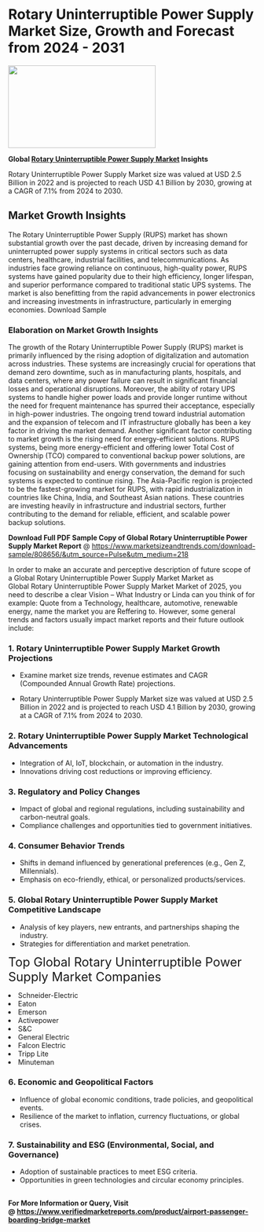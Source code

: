 <H1>Rotary Uninterruptible Power Supply Market Size, Growth and Forecast from 2024 - 2031</H1><img class="aligncenter size-medium wp-image-584254" src="https://thirdeyenews.in/wp-content/uploads/2024/09/Global-Market-Research-300x168.jpeg" alt="" width="300" height="168" /><p><strong>Global&nbsp;<a href="https://www.marketsizeandtrends.com/download-sample/808656/&amp;utm_source=Pulse&amp;utm_medium=218">Rotary Uninterruptible Power Supply Market</a> Insights</strong></p><p>Rotary Uninterruptible Power Supply Market size was valued at USD 2.5 Billion in 2022 and is projected to reach USD 4.1 Billion by 2030, growing at a CAGR of 7.1% from 2024 to 2030.</p><p><h2>Market Growth Insights</h2> The Rotary Uninterruptible Power Supply (RUPS) market has shown substantial growth over the past decade, driven by increasing demand for uninterrupted power supply systems in critical sectors such as data centers, healthcare, industrial facilities, and telecommunications. As industries face growing reliance on continuous, high-quality power, RUPS systems have gained popularity due to their high efficiency, longer lifespan, and superior performance compared to traditional static UPS systems. The market is also benefitting from the rapid advancements in power electronics and increasing investments in infrastructure, particularly in emerging economies. Download Sample <h3>Elaboration on Market Growth Insights</h3> The growth of the Rotary Uninterruptible Power Supply (RUPS) market is primarily influenced by the rising adoption of digitalization and automation across industries. These systems are increasingly crucial for operations that demand zero downtime, such as in manufacturing plants, hospitals, and data centers, where any power failure can result in significant financial losses and operational disruptions. Moreover, the ability of rotary UPS systems to handle higher power loads and provide longer runtime without the need for frequent maintenance has spurred their acceptance, especially in high-power industries. The ongoing trend toward industrial automation and the expansion of telecom and IT infrastructure globally has been a key factor in driving the market demand. Another significant factor contributing to market growth is the rising need for energy-efficient solutions. RUPS systems, being more energy-efficient and offering lower Total Cost of Ownership (TCO) compared to conventional backup power solutions, are gaining attention from end-users. With governments and industries focusing on sustainability and energy conservation, the demand for such systems is expected to continue rising. The Asia-Pacific region is projected to be the fastest-growing market for RUPS, with rapid industrialization in countries like China, India, and Southeast Asian nations. These countries are investing heavily in infrastructure and industrial sectors, further contributing to the demand for reliable, efficient, and scalable power backup solutions. </p><p><span class=""><strong>Download Full PDF Sample Copy of Global Rotary Uninterruptible Power Supply Market Report</strong> @ <a href="https://www.marketsizeandtrends.com/download-sample/808656/&amp;utm_source=Pulse&amp;utm_medium=218" target="_blank">https://www.marketsizeandtrends.com/download-sample/808656/&amp;utm_source=Pulse&amp;utm_medium=218</a></span></p><p>In order to make an accurate and perceptive description of future scope of a Global&nbsp;Rotary Uninterruptible Power Supply Market Market as Global&nbsp;Rotary Uninterruptible Power Supply Market Market of 2025, you need to describe a clear Vision &ndash; What Industry or Linda can you think of for example: Quote from a Technology, healthcare, automotive, renewable energy, name the market you are Reffering to. However, some general trends and factors usually impact market reports and their future outlook include:</p><h3>1.&nbsp;<strong>Rotary Uninterruptible Power Supply Market Growth Projections</strong></h3><ul><li>Examine market size trends, revenue estimates and CAGR (Compounded Annual Growth Rate) projections.</li><li><p>Rotary Uninterruptible Power Supply Market size was valued at USD 2.5 Billion in 2022 and is projected to reach USD 4.1 Billion by 2030, growing at a CAGR of 7.1% from 2024 to 2030.</p></li></ul><h3>2.&nbsp;<strong>Rotary Uninterruptible Power Supply Market Technological Advancements</strong></h3><ul><li>Integration of AI, IoT, blockchain, or automation in the industry.</li><li>Innovations driving cost reductions or improving efficiency.</li></ul><h3>3.&nbsp;<strong>Regulatory and Policy Changes</strong></h3><ul><li>Impact of global and regional regulations, including sustainability and carbon-neutral goals.</li><li>Compliance challenges and opportunities tied to government initiatives.</li></ul><h3>4.&nbsp;<strong>Consumer Behavior Trends</strong></h3><ul><li>Shifts in demand influenced by generational preferences (e.g., Gen Z, Millennials).</li><li>Emphasis on eco-friendly, ethical, or personalized products/services.</li></ul><h3>5.&nbsp;<strong>Global Rotary Uninterruptible Power Supply Market Competitive Landscape</strong></h3><ul><li>Analysis of key players, new entrants, and partnerships shaping the industry.</li><li>Strategies for differentiation and market penetration.</li></ul><p data-pm-slice="1 1 []"><span style="color: inherit; font-family: inherit; font-size: 25px;">Top Global Rotary Uninterruptible Power Supply Market Companies</span></p><div class="" data-test-id=""><p><li>Schneider-Electric</li><li> Eaton</li><li> Emerson</li><li> Activepower</li><li> S&C</li><li> General Electric</li><li> Falcon Electric</li><li> Tripp Lite</li><li> Minuteman</li></p></div><h3>6.&nbsp;<strong>Economic and Geopolitical Factors</strong></h3><ul><li>Influence of global economic conditions, trade policies, and geopolitical events.</li><li>Resilience of the market to inflation, currency fluctuations, or global crises.</li></ul><h3>7.&nbsp;<strong>Sustainability and ESG (Environmental, Social, and Governance)</strong></h3><ul><li>Adoption of sustainable practices to meet ESG criteria.</li><li>Opportunities in green technologies and circular economy principles.</li></ul><h2><strong style="font-size: 14px;">For More Information or Query, Visit @&nbsp;</strong><a style="background-color: #ffffff; font-size: 14px;" href="https://www.marketsizeandtrends.com/report/rotary-uninterruptible-power-supply-market/" target="_blank">https://www.verifiedmarketreports.com/product/airport-passenger-boarding-bridge-market</a></h2>
